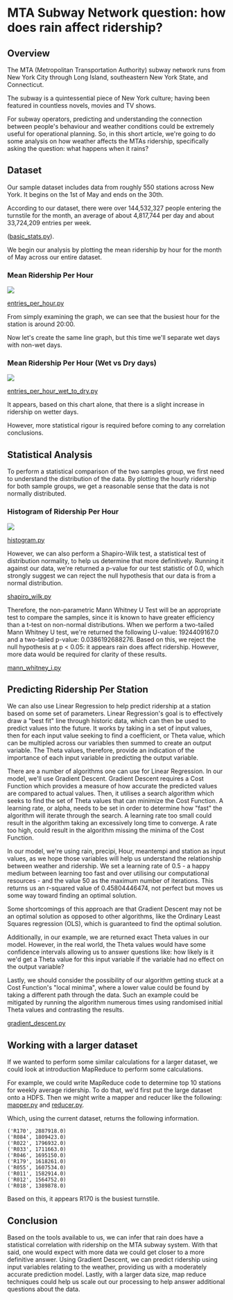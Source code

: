 # MTA Subway Network question: how does rain affect ridership?

## Overview

The MTA (Metropolitan Transportation Authority) subway network runs from New York City through Long Island, southeastern New York State, and Connecticut.

The subway is a quintessential piece of New York culture; having been featured in countless novels, movies and TV shows.

For subway operators, predicting and understanding the connection between people's behaviour and weather conditions could be extremely useful for operational planning. So, in this short article, we're going to do some analysis on how weather affects the MTAs ridership, specifically asking the question: what happens when it rains?

## Dataset

Our sample dataset includes data from roughly 550 stations across New York. It begins on the 1st of May and ends on the 30th. 

According to our dataset, there were over 144,532,327 people entering the turnstile for the month, an average of about 4,817,744 per day and about 33,724,209 entries per week.

([basic_stats.py](https://github.com/lextoumbourou/study-notes/blob/master/ud359-intro-to-data-science/final_project/basic_stats.py)).

We begin our analysis by plotting the mean ridership by hour for the month of May across our entire dataset.

### Mean Ridership Per Hour

<img src="https://raw.githubusercontent.com/lextoumbourou/study-notes/master/ud359-intro-to-data-science/final_project/images/mean-entries-per-hour.png"></img>

[entries_per_hour.py](https://github.com/lextoumbourou/study-notes/blob/master/ud359-intro-to-data-science/final_project/entries_per_hour.py)

From simply examining the graph, we can see that the busiest hour for the station is around 20:00.

Now let's create the same line graph, but this time we'll separate wet days with non-wet days.

### Mean Ridership Per Hour (Wet vs Dry days)

<img src="https://raw.githubusercontent.com/lextoumbourou/study-notes/master/ud359-intro-to-data-science/final_project/images/mean-entries-per-hour-wet-vs-dry.png"></img>

[entries_per_hour_wet_to_dry.py](https://github.com/lextoumbourou/study-notes/blob/master/ud359-intro-to-data-science/final_project/entries_per_hour_wet_to_dry.py)

It appears, based on this chart alone, that there is a slight increase in ridership on wetter days.

However, more statistical rigour is required before coming to any correlation conclusions.

## Statistical Analysis

To perform a statistical comparison of the two samples group, we first need to understand the distribution of the data. By plotting the hourly ridership for both sample groups, we get a reasonable sense that the data is not normally distributed.

### Histogram of Ridership Per Hour

<img src="https://raw.githubusercontent.com/lextoumbourou/study-notes/master/ud359-intro-to-data-science/final_project/images/histogram-entries.png"></img>

[histogram.py](https://github.com/lextoumbourou/study-notes/blob/master/ud359-intro-to-data-science/final_project/histogram.py)

However, we can also perform a Shapiro-Wilk test, a statistical test of distribution normality, to help us determine that more definitively. Running it against our data, we're returned a p-value for our test statistic of 0.0, which strongly suggest we can reject the null hypothesis that our data is from a normal distribution. 

[shapiro_wilk.py](https://github.com/lextoumbourou/study-notes/blob/master/ud359-intro-to-data-science/final_project/shapiro_wilk.py)

Therefore, the non-parametric Mann Whitney U Test will be an appropriate test to compare the samples, since it is known to have greater efficiency than a t-test on non-normal distributions. When we perform a two-tailed Mann Whitney U test, we're returned the following U-value: 1924409167.0 and a two-tailed p-value: 0.0386192688276. Based on this, we reject the null hypothesis at p < 0.05: it appears rain does affect ridership. However, more data would be required for clarity of these results.

[mann_whitney_i.py](https://github.com/lextoumbourou/study-notes/blob/master/ud359-intro-to-data-science/final_project/mann_whitney_u.py)

## Predicting Ridership Per Station

We can also use Linear Regression to help predict ridership at a station based on some set of parameters. Linear Regression's goal is to effectively draw a "best fit" line through historic data, which can then be used to predict values into the future. It works by taking in a set of input values, then for each input value seeking to find a coefficient, or Theta value, which can be multipled across our variables then summed to create an output variable. The Theta values, therefore, provide an indication of the importance of each input variable in predicting the output variable.

There are a number of algorithms one can use for Linear Regression. In our model, we'll use Gradient Descent. Gradient Descent requires a Cost Function which provides a measure of how accurate the predicted values are compared to actual values. Then, it utilises a search algorithm which seeks to find the set of Theta values that can minimize the Cost Function. A learning rate, or alpha, needs to be set in order to determine how "fast" the algorithm will iterate through the search. A learning rate too small could result in the algorithm taking an excessively long time to converge. A rate too high, could result in the algorithm missing the minima of the Cost Function.

In our model, we're using rain, precipi, Hour, meantempi and station as input values, as we hope those variables will help us understand the relationship between weather and ridership. We set a learning rate of 0.5 - a happy medium between learning too fast and over utilising our computational resources - and the value 50 as the maximum number of iterations. This returns us an r-squared value of 0.45804446474, not perfect but moves us some way toward finding an optimal solution.

Some shortcomings of this approach are that Gradient Descent may not be an optimal solution as opposed to other algorithms, like the Ordinary Least Squares regression (OLS), which is guaranteed to find the optimal solution. 

Additionally, in our example, we are returned exact Theta values in our model. However, in the real world, the Theta values would have some confidence intervals allowing us to answer questions like: how likely is it we'd get a Theta value for this input variable if the variable had no effect on the output variable? 

Lastly, we should consider the possibility of our algorithm getting stuck at a Cost Function's "local minima", where a lower value could be found by taking a different path through the data. Such an example could be mitigated by running the algorithm numerous times using randomised initial Theta values and contrasting the results.

[gradient_descent.py](https://github.com/lextoumbourou/study-notes/blob/master/ud359-intro-to-data-science/final_project/gradient_descent.py)

## Working with a larger dataset 

If we wanted to perform some similar calculations for a larger dataset, we could look at introduction MapReduce to perform some calculations. 

For example, we could write MapReduce code to determine top 10 stations for weekly average ridership. To do that, we'd first put the large dataset onto a HDFS. Then we might write a mapper and reducer like the following: [mapper.py](https://github.com/lextoumbourou/study-notes/blob/master/ud359-intro-to-data-science/final_project/mapper.py) and [reducer.py](https://github.com/lextoumbourou/study-notes/blob/master/ud359-intro-to-data-science/final_project/reducer.py).

Which, using the current dataset, returns the following information.

```
('R170', 2887918.0)
('R084', 1809423.0)
('R022', 1796932.0)
('R033', 1711663.0)
('R046', 1695150.0)
('R179', 1618261.0)
('R055', 1607534.0)
('R011', 1582914.0)
('R012', 1564752.0)
('R018', 1389878.0)
```

Based on this, it appears R170 is the busiest turnstile.

## Conclusion

Based on the tools available to us, we can infer that rain does have a statistical correlation with ridership on the MTA subway system. With that said, one would expect with more data we could get closer to a more definitive answer. Using Gradient Descent, we can predict ridership using input variables relating to the weather, providing us with a moderately accurate prediction model. Lastly, with a larger data size, map reduce techniques could help us scale out our processing to help answer additional questions about the data.
